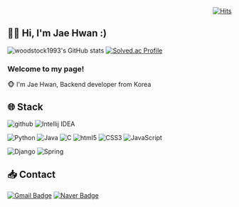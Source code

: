 <div align = "right">
  
[![Hits](https://hits.seeyoufarm.com/api/count/incr/badge.svg?tab=repositories%2Fhit-counter&url=https%3A%2F%2Fgithub.com%2Fwoodstock1993&count_bg=%2379C83D&title_bg=%23555555&icon=&icon_color=%23E7E7E7&title=hits&edge_flat=false)](https://hits.seeyoufarm.com)
</div>

<h2>💁‍♂️ Hi, I'm Jae Hwan :)</h2>

![woodstock1993's GitHub stats](https://github-readme-stats.vercel.app/api?username=woodstock1993&show_icons=true&theme=tokyonight&layout=compact)
[![Solved.ac Profile](http://mazassumnida.wtf/api/v2/generate_badge?boj=woodstock93)](https://solved.ac/woodstock93/)  
<h3>Welcome to my page!</h3>
🐵 I'm Jae Hwan, Backend developer from Korea

## 🌐 Stack
<p>
  <img alt="github" src="https://img.shields.io/badge/-Github-181717?style=fla&logo=github&logoColor=white" />
  <img alt="Intellij IDEA" src="https://img.shields.io/badge/-Intellij IDEA-000000?style=flat&logo=Intellij IDEA&logoColor=white"/>
</p>
<p>
  <img alt="Python" src="https://img.shields.io/badge/Python-3776AB?style=flat&logo=Python&logoColor=white"/>
  <img alt="Java" src="https://img.shields.io/badge/Java-007396?style=flat&logo=Java&logoColor=white"/>
  <img alt="C" src="https://img.shields.io/badge/C-A8B9CC?style=flat&logo=C&logoColor=white"/>
  <img alt="html5" src="https://img.shields.io/badge/-HTML5-E34F26?style=flat&logo=html5&logoColor=white" />
  <img alt="CSS3" src="https://img.shields.io/badge/-CSS3-2965f1?style=flat-&logo=css3&logoColor=white" />
  <img alt="JavaScript" src="https://img.shields.io/badge/-JavaScript-F7DF1E?style=flat&logo=JavaScript&logoColor=white" />  
</p>
<p>
  <img alt="Django" src="https://img.shields.io/badge/Django-092E20?style=flat&logo=Django&logoColor=white"/>
  <img alt="Spring" src="https://img.shields.io/badge/Spring-6DB33F?style=flat&logo=Spring&logoColor=white"/>
</p>

## 📥 Contact
[![Gmail Badge](https://img.shields.io/badge/Gmail-d14836?style=flat&logo=Gmail&logoColor=white&link=mailto:diqkqkqk@gmail.com)](mailto:diqkqkqk@gmail.com)
[![Naver Badge](https://img.shields.io/badge/Naver-03C75A?style=flat&logo=Naver&logoColor=white&link=mailto:woodstock93@naver.com)](mailto:woodstock93@naver.com)

<!--
**Seohyun-Roh/Seohyun-Roh** is a ✨ _special_ ✨ repository because its `README.md` (this file) appears on your GitHub profile.

Here are some ideas to get you started:

- 🔭 I’m currently working on ...
- 🌱 I’m currently learning ...
- 👯 I’m looking to collaborate on ...
- 🤔 I’m looking for help with ...
- 💬 Ask me about ...
- 📫 How to reach me: ...
- 😄 Pronouns: ...
- ⚡ Fun fact: ...
-->
